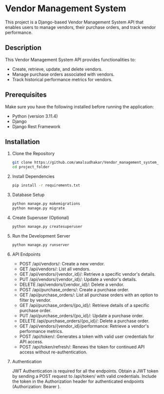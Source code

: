 # Vendor Management System

This project is a Django-based Vendor Management System API that enables users to manage vendors, their purchase orders, and track vendor performance.

## Description

This Vendor Management System API provides functionalities to:

- Create, retrieve, update, and delete vendors.
- Manage purchase orders associated with vendors.
- Track historical performance metrics for vendors.

## Prerequisites

Make sure you have the following installed before running the application:

- Python (version 3.11.4)
- Django
- Django Rest Framework


## Installation

1. Clone the Repository
    ```sh
    git clone https://github.com/amalsudhakar/Vendor_management_system_drf.git
    cd project_folder
    ```
2. Install Dependencies
    ```sh
    pip install -r requirements.txt
    ```
3. Database Setup
    ```sh
    python manage.py makemigrations
    python manage.py migrate
    ```
4. Create Superuser (Optional)
    ```sh
    python manage.py createsuperuser
    ```
5. Run the Development Server
    ```sh
    python manage.py runserver
    ```
6. API Endpoints

    - POST /api/vendors/: Create a new vendor.
    - GET /api/vendors/: List all vendors.
    - GET /api/vendors/{vendor_id}/: Retrieve a specific vendor's details.
    - PUT /api/vendors/{vendor_id}/: Update a vendor's details.
    - DELETE /api/vendors/{vendor_id}/: Delete a vendor.
    - POST /api/purchase_orders/: Create a purchase order.
    - GET /api/purchase_orders/: List all purchase orders with an option to filter by vendor.
    - GET /api/purchase_orders/{po_id}/: Retrieve details of a specific purchase order.
    - PUT /api/purchase_orders/{po_id}/: Update a purchase order.
    - DELETE /api/purchase_orders/{po_id}/: Delete a purchase order.
    - GET /api/vendors/{vendor_id}/performance: Retrieve a vendor's performance metrics.
    - POST /api/token/: Generates a token with valid user credentials for API access.
    - POST /api/token/refresh/: Renews the token for continued API access without re-authentication.

7. Authentication

    JWT Authentication is required for all the endpoints.
    Obtain a JWT token by sending a POST request to /api/token/ with valid credentials.
    Include the token in the Authorization header for authenticated endpoints (Authorization: Bearer <token>).